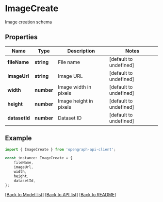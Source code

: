# ImageCreate

Image creation schema

## Properties

Name | Type | Description | Notes
------------ | ------------- | ------------- | -------------
**fileName** | **string** | File name | [default to undefined]
**imageUrl** | **string** | Image URL | [default to undefined]
**width** | **number** | Image width in pixels | [default to undefined]
**height** | **number** | Image height in pixels | [default to undefined]
**datasetId** | **number** | Dataset ID | [default to undefined]

## Example

```typescript
import { ImageCreate } from 'opengraph-api-client';

const instance: ImageCreate = {
    fileName,
    imageUrl,
    width,
    height,
    datasetId,
};
```

[[Back to Model list]](../README.md#documentation-for-models) [[Back to API list]](../README.md#documentation-for-api-endpoints) [[Back to README]](../README.md)
